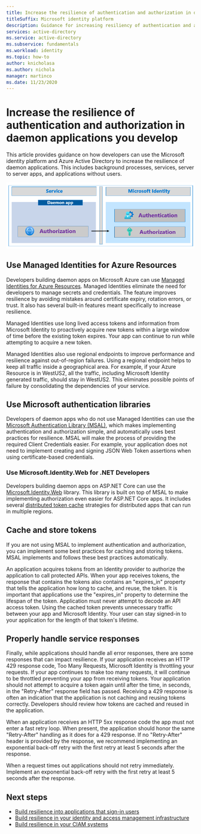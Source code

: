 ```yaml
---
title: Increase the resilience of authentication and authorization in daemon applications you develop
titleSuffix: Microsoft identity platform
description: Guidance for increasing resiliency of authentication and authorization in daemon application using the Microsoft identity platform 
services: active-directory 
ms.service: active-directory
ms.subservice: fundamentals 
ms.workload: identity
ms.topic: how-to
author: knicholasa
ms.author: nichola
manager: martinco
ms.date: 11/23/2020
---
```


# Increase the resilience of authentication and authorization in daemon applications you develop

This article provides guidance on how developers can use the Microsoft identity platform and Azure Active Directory to increase the resilience of daemon applications. This includes background processes, services, server to server apps, and applications without users.

![A daemon application making a call to Microsoft identity](media/resilience-daemon-app/calling-microsoft-identity.png)

## Use Managed Identities for Azure Resources

Developers building daemon apps on Microsoft Azure can use [Managed Identities for Azure Resources](https://docs.microsoft.com/azure/active-directory/managed-identities-azure-resources/overview). Managed Identities eliminate the need for developers to manage secrets and credentials. The feature improves resilience by avoiding mistakes around certificate expiry, rotation errors, or trust. It also has several built-in features meant specifically to increase resilience.

Managed Identities use long lived access tokens and information from Microsoft Identity to proactively acquire new tokens within a large window of time before the existing token expires. Your app can continue to run while attempting to acquire a new token.

Managed Identities also use regional endpoints to improve performance and resilience against out-of-region failures. Using a regional endpoint helps to keep all traffic inside a geographical area. For example, if your Azure Resource is in WestUS2, all the traffic, including Microsoft Identity generated traffic, should stay in WestUS2. This eliminates possible points of failure by consolidating the dependencies of your service.

## Use Microsoft authentication libraries

Developers of daemon apps who do not use Managed Identities can use the [Microsoft Authentication Library (MSAL)](https://docs.microsoft.com/azure/active-directory/develop/msal-overview), which makes implementing authentication and authorization simple, and automatically uses best practices for resilience. MSAL will make the process of providing the required Client Credentials easier. For example, your application does not need to implement creating and signing JSON Web Token assertions when using certificate-based credentials.

### Use Microsoft.Identity.Web for .NET Developers

Developers building daemon apps on ASP.NET Core can use the [Microsoft.Identity.Web](https://docs.microsoft.com/azure/active-directory/develop/microsoft-identity-web) library. This library is built on top of MSAL to make implementing authorization even easier for ASP.NET Core apps. It includes several [distributed token cache](https://github.com/AzureAD/microsoft-identity-web/wiki/token-cache-serialization#distributed-token-cache) strategies for distributed apps that can run in multiple regions.

## Cache and store tokens

If you are not using MSAL to implement authentication and authorization, you can implement some best practices for caching and storing tokens. MSAL implements and follows these best practices automatically.

An application acquires tokens from an Identity provider to authorize the application to call protected APIs. When your app receives tokens, the response that contains the tokens also contains an "expires\_in" property that tells the application how long to cache, and reuse, the token. It is important that applications use the "expires\_in" property to determine the lifespan of the token. Application must never attempt to decode an API access token. Using the cached token prevents unnecessary traffic between your app and Microsoft Identity. Your user can stay signed-in to your application for the length of that token's lifetime.

## Properly handle service responses

Finally, while applications should handle all error responses, there are some responses that can impact resilience. If your application receives an HTTP 429 response code, Too Many Requests, Microsoft Identity is throttling your requests. If your app continues to make too many requests, it will continue to be throttled preventing your app from receiving tokens. Your application should not attempt to acquire a token again until after the time, in seconds, in the "Retry-After" response field has passed. Receiving a 429 response is often an indication that the application is not caching and reusing tokens correctly. Developers should review how tokens are cached and reused in the application.

When an application receives an HTTP 5xx response code the app must not enter a fast retry loop. When present, the application should honor the same "Retry-After" handling as it does for a 429 response. If no "Retry-After" header is provided by the response, we recommend implementing an exponential back-off retry with the first retry at least 5 seconds after the response.

When a request times out applications should not retry immediately. Implement an exponential back-off retry with the first retry at least 5 seconds after the response.

## Next steps

- [Build resilience into applications that sign-in users](resilience-client-app.md)
- [Build resilience in your identity and access management infrastructure](resilience-in-infrastructure.md)
- [Build resilience in your CIAM systems](resilience-b2c.md)
